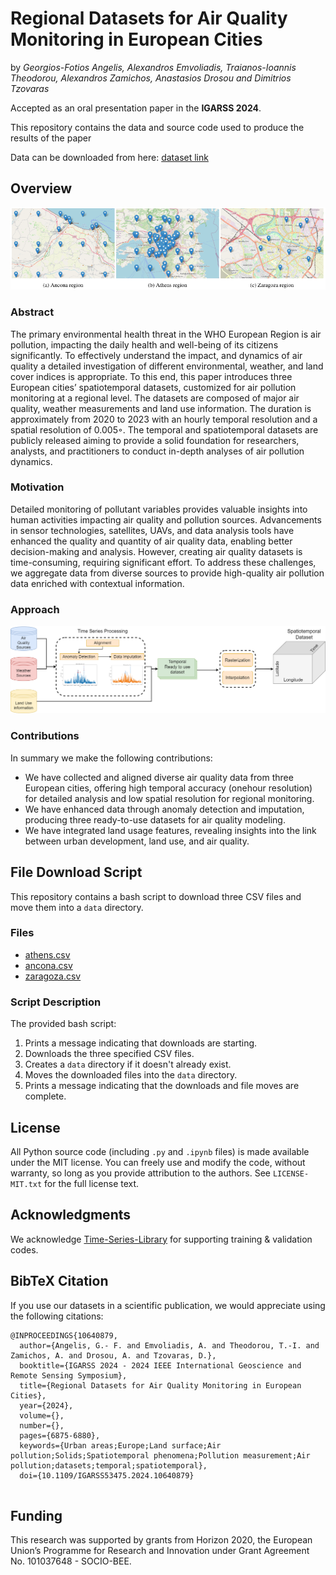 # Regional Datasets for Air Quality Monitoring in European Cities

by
_Georgios-Fotios Angelis,
Alexandros Emvoliadis,
Traianos-Ioannis Theodorou, 
Alexandros Zamichos,
Anastasios Drosou
and Dimitrios Tzovaras_


Accepted as an oral presentation paper in the **IGARSS 2024**.

This repository contains the data and source code used to produce the results of the paper


Data can be downloaded from here: [dataset link](https://zenodo.org/records/11220965)

## Overview
![model architecture_process.png](assets/all_stations.png)


### Abstract

The primary environmental health threat in the WHO European Region is air pollution, impacting the daily health and
well-being of its citizens significantly. To effectively understand the impact, and dynamics of air quality a detailed investigation of different environmental, weather, and land cover
indices is appropriate. To this end, this paper introduces three
European cities’ spatiotemporal datasets, customized for air
pollution monitoring at a regional level. The datasets are composed of major air quality, weather measurements and land use
information. The duration is approximately from 2020 to 2023
with an hourly temporal resolution and a spatial resolution of
0.005◦. The temporal and spatiotemporal datasets are publicly
released aiming to provide a solid foundation for researchers,
analysts, and practitioners to conduct in-depth analyses of air
pollution dynamics.

### Motivation
Detailed monitoring of pollutant variables provides valuable insights into human activities impacting air quality and pollution sources. Advancements in sensor technologies, satellites, UAVs, and data analysis tools have enhanced the quality and quantity of air quality data, enabling better decision-making and analysis. However, creating air quality datasets is time-consuming, requiring significant effort. To address these challenges, we aggregate data from diverse sources to provide high-quality air pollution data enriched with contextual information.
 
### Approach
![model architecture_process.png](assets%2Fmodel%20architecture_process.png)

### Contributions
In summary we make the following contributions:
- We have collected and aligned diverse air quality data from three
European cities, offering high temporal accuracy (onehour resolution) for detailed analysis and low spatial
resolution for regional monitoring.
- We have enhanced data through anomaly detection and imputation, producing three ready-to-use datasets for air quality
modeling.
- We have integrated land usage features, revealing insights into
the link between urban development, land use, and air
quality.


## File Download Script

This repository contains a bash script to download three CSV files and move them into a `data` directory.

### Files

- [athens.csv](https://zenodo.org/record/11220965/files/athens.csv)
- [ancona.csv](https://zenodo.org/record/11220965/files/ancona.csv)
- [zaragoza.csv](https://zenodo.org/record/11220965/files/zaragoza.csv)

### Script Description

The provided bash script:
1. Prints a message indicating that downloads are starting.
2. Downloads the three specified CSV files.
3. Creates a `data` directory if it doesn't already exist.
4. Moves the downloaded files into the `data` directory.
5. Prints a message indicating that the downloads and file moves are complete.

[//]: # (### Usage)

## License

All Python source code (including `.py` and `.ipynb` files) is made available
under the MIT license. You can freely use and modify the code, without
warranty, so long as you provide attribution to the authors. See
`LICENSE-MIT.txt` for the full license text.

[cc-by]: https://creativecommons.org/licenses/by/4.0/


## Acknowledgments
We acknowledge [Time-Series-Library](https://github.com/thuml/Time-Series-Library) for 
supporting training & validation codes.



## BibTeX Citation

If you use our datasets in a scientific publication, we would appreciate using the following citations:

```
@INPROCEEDINGS{10640879,
  author={Angelis, G.- F. and Emvoliadis, A. and Theodorou, T.-I. and Zamichos, A. and Drosou, A. and Tzovaras, D.},
  booktitle={IGARSS 2024 - 2024 IEEE International Geoscience and Remote Sensing Symposium}, 
  title={Regional Datasets for Air Quality Monitoring in European Cities}, 
  year={2024},
  volume={},
  number={},
  pages={6875-6880},
  keywords={Urban areas;Europe;Land surface;Air pollution;Solids;Spatiotemporal phenomena;Pollution measurement;Air pollution;datasets;temporal;spatiotemporal},
  doi={10.1109/IGARSS53475.2024.10640879}


```

## Funding
This research was supported by grants from Horizon 2020, the European Union’s Programme for Research and Innovation under Grant Agreement No. 101037648 - SOCIO-BEE.
